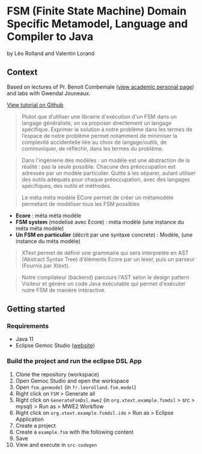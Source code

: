 # FSM (Finite State Machine) Domain Specific Metamodel, Language and Compiler to Java
by Léo Rolland and Valentin Lorand

## Context

Based on lectures of Pr. Benoit Combemale ([view academic personal page](https://people.irisa.fr/Benoit.Combemale)) and labs with Gwendal Jouneaux.

[View tutorial on Github](https://github.com/selabs-ur1/dsl)

> Plutot que d’utiliser une librairie d'exécution d'un FSM dans un langage généraliste, on va proposer directement un langage spécifique. Exprimer la solution à notre problème dans les termes de l’espace de notre problème permet notamment de minimiser la complexité accidentelle liée au choix de langage/outils, de communiquer, de réfléchir, dans les termes du problème.

> Dans l'ingénierie des modèles : un modèle est une abstraction de la réalité : pas la seule possible. Chacune des préoccupation est adressée par un modèle particulier. Quitte à les séparer, autant utiliser des outils adéquats pour chaque préoccupation, avec des langages spécifiques, des outils et méthodes. 

> Le méta méta modèle ECore permet de créer un métamodèle permetant de modéliser tous les FSM possibles

- **Ecore** : méta méta modèle
- **FSM system** (modelisé avec Ecore) : méta modèle (une instance du méta méta modèle)
- **Un FSM en particulier** (décrit par une syntaxe concrete) : Modèle, (une instance du méta modèle)

> XText permet de définir une grammaire qui sera interpretée en AST (Abstract Syntax Tree) d'éléments Ecore par un lexer, puis un parseur (Fournis par Xtext).

> Notre compilateur (backend) parcours l'AST selon le design pattern Visiteur et génère un code Java exécutable qui permet d'exécuter notre FSM de manière intéractive.


## Getting started

### Requirements
- Java 11
- Eclipse Gemoc Studio ([website](https://gemoc.org/studio)) 

### Build the project and run the eclipse DSL App
1. Clone the repository (workspace)
2. Open Gemoc Studio and open the workspace
3. Open `fsm.genmodel` (in `fr.leorolland.fsm.model`) 
4. Right click on `FSM` > Generate all
5. Right click on `GenerateFsmDsl.mwe2` (in `org.xtext.example.fsmdsl` > src > mysql) > Run as > MWE2 Workflow
6. Right click on `org.xtext.example.fsmdsl.ide` > Run as > Eclipse Application
7. Create a project 
8. Create a `example.fsm` with the following content
9. Save
10. View and execute in `src-codegen`
